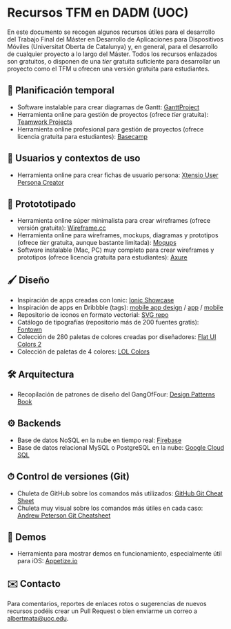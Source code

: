 # Recursos TFM en DADM (UOC)

En este documento se recogen algunos recursos útiles para el desarrollo del Trabajo Final del Máster en Desarrollo de Aplicaciones para Dispositivos Móviles (Universitat Oberta de Catalunya) y, en general, para el desarrollo de cualquier proyecto a lo largo del Máster. Todos los recursos enlazados son gratuitos, o disponen de una _tier_ gratuita suficiente para desarrollar un proyecto como el TFM u ofrecen una versión gratuita para estudiantes.

## 📆 Planificación temporal

* Software instalable para crear diagramas de Gantt: [GanttProject](http://www.ganttproject.biz)
* Herramienta online para gestión de proyectos (ofrece _tier_ gratuita): [Teamwork Projects](https://www.teamwork.com/project-management-software)
* Herramienta online profesional para gestión de proyectos (ofrece licencia gratuita para estudiantes): [Basecamp](https://basecamp.com)

## 👤 Usuarios y contextos de uso

* Herramienta online para crear fichas de usuario persona: [Xtensio User Persona Creator](https://xtensio.com/user-persona)

## 📐 Protototipado

* Herramienta online súper minimalista para crear wireframes (ofrece versión gratuita): [Wireframe.cc](https://wireframe.cc)
* Herramienta online para wireframes, mockups, diagramas y prototipos (ofrece _tier_ gratuita, aunque bastante limitada): [Moqups](https://moqups.com)
* Software instalable (Mac, PC) muy completo para crear wireframes y prototipos (ofrece licencia gratuita para estudiantes): [Axure](https://www.axure.com)

## 🖌 Diseño

* Inspiración de apps creadas con Ionic: [Ionic Showcase](https://showcase.ionicframework.com/apps/top)
* Inspiración de apps en Dribbble (tags): [mobile app design](https://dribbble.com/tags/mobile_app_design?s=popular) / [app](https://dribbble.com/tags/app?s=popular) / [mobile](https://dribbble.com/tags/mobile?s=popular)
* Repositorio de iconos en formato vectorial: [SVG repo](https://www.svgrepo.com)
* Catálogo de tipografías (repositorio más de 200 fuentes gratis): [Fontown](https://www.fontown.com/es)
* Colección de 280 paletas de colores creadas por diseñadores: [Flat UI Colors 2](https://flatuicolors.com)
* Colección de paletas de 4 colores: [LOL Colors](https://www.webdesignrankings.com/resources/lolcolors)

## 🛠 Arquitectura

* Recopilación de patrones de diseño del GangOfFour: [Design Patterns Book](http://wiki.c2.com/?DesignPatternsBook)

## ⚙️ Backends

* Base de datos NoSQL en la nube en tiempo real: [Firebase](https://firebase.google.com/products/realtime-database)
* Base de datos relacional MySQL o PostgreSQL en la nube: [Google Cloud SQL](https://cloud.google.com/sql)

## ⏱ Control de versiones (Git)

* Chuleta de GitHub sobre los comandos más utilizados: [GitHub Git Cheat Sheet](https://services.github.com/on-demand/downloads/github-git-cheat-sheet.pdf)
* Chuleta muy visual sobre los comandos más útiles en cada caso: [Andrew Peterson Git Cheatsheet](http://ndpsoftware.com/git-cheatsheet.html)

## 📱 Demos

* Herramienta para mostrar demos en funcionamiento, especialmente útil para iOS: [Appetize.io](https://appetize.io)

## ✉️ Contacto

Para comentarios, reportes de enlaces rotos o sugerencias de nuevos recursos podéis crear un Pull Request o bien enviarme un correo a [albertmata@uoc.edu](albertmata@uoc.edu).